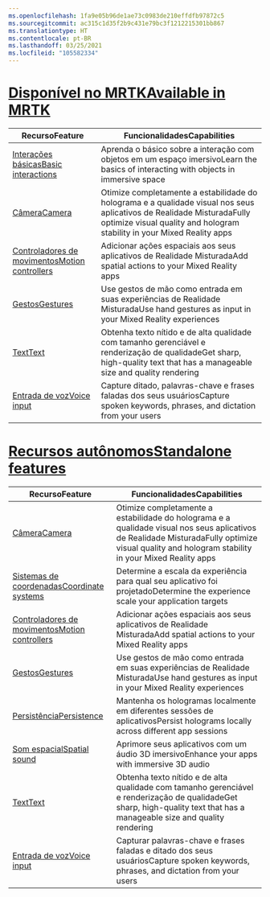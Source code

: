```yaml
---
ms.openlocfilehash: 1fa9e05b96de1ae73c0983de210effdfb97872c5
ms.sourcegitcommit: ac315c1d35f2b9c431e79bc3f1212215301bb867
ms.translationtype: HT
ms.contentlocale: pt-BR
ms.lasthandoff: 03/25/2021
ms.locfileid: "105582334"
---
```

# <a name="available-in-mrtk"></a>[<span data-ttu-id="c9c63-101">Disponível no MRTK</span><span class="sxs-lookup"><span data-stu-id="c9c63-101">Available in MRTK</span></span>](#tab/mrtk)

|  <span data-ttu-id="c9c63-102">Recurso</span><span class="sxs-lookup"><span data-stu-id="c9c63-102">Feature</span></span>  |  <span data-ttu-id="c9c63-103">Funcionalidades</span><span class="sxs-lookup"><span data-stu-id="c9c63-103">Capabilities</span></span>  |
| --- | --- |
| [<span data-ttu-id="c9c63-104">Interações básicas</span><span class="sxs-lookup"><span data-stu-id="c9c63-104">Basic interactions</span></span>](../../out-of-scope/mrtk-101.md) | <span data-ttu-id="c9c63-105">Aprenda o básico sobre a interação com objetos em um espaço imersivo</span><span class="sxs-lookup"><span data-stu-id="c9c63-105">Learn the basics of interacting with objects in immersive space</span></span> |
| [<span data-ttu-id="c9c63-106">Câmera</span><span class="sxs-lookup"><span data-stu-id="c9c63-106">Camera</span></span>](../unity/camera-in-unity.md) | <span data-ttu-id="c9c63-107">Otimize completamente a estabilidade do holograma e a qualidade visual nos seus aplicativos de Realidade Misturada</span><span class="sxs-lookup"><span data-stu-id="c9c63-107">Fully optimize visual quality and hologram stability in your Mixed Reality apps</span></span> |
| [<span data-ttu-id="c9c63-108">Controladores de movimentos</span><span class="sxs-lookup"><span data-stu-id="c9c63-108">Motion controllers</span></span>](../unity/motion-controllers-in-unity.md) | <span data-ttu-id="c9c63-109">Adicionar ações espaciais aos seus aplicativos de Realidade Misturada</span><span class="sxs-lookup"><span data-stu-id="c9c63-109">Add spatial actions to your Mixed Reality apps</span></span> |
| [<span data-ttu-id="c9c63-110">Gestos</span><span class="sxs-lookup"><span data-stu-id="c9c63-110">Gestures</span></span>](../unity/gestures-in-unity.md) | <span data-ttu-id="c9c63-111">Use gestos de mão como entrada em suas experiências de Realidade Misturada</span><span class="sxs-lookup"><span data-stu-id="c9c63-111">Use hand gestures as input in your Mixed Reality experiences</span></span> |
| [<span data-ttu-id="c9c63-112">Text</span><span class="sxs-lookup"><span data-stu-id="c9c63-112">Text</span></span>](../unity/text-in-unity.md) | <span data-ttu-id="c9c63-113">Obtenha texto nítido e de alta qualidade com tamanho gerenciável e renderização de qualidade</span><span class="sxs-lookup"><span data-stu-id="c9c63-113">Get sharp, high-quality text that has a manageable size and quality rendering</span></span> |
| [<span data-ttu-id="c9c63-114">Entrada de voz</span><span class="sxs-lookup"><span data-stu-id="c9c63-114">Voice input</span></span>](../unity/voice-input-in-unity.md) | <span data-ttu-id="c9c63-115">Capture ditado, palavras-chave e frases faladas dos seus usuários</span><span class="sxs-lookup"><span data-stu-id="c9c63-115">Capture spoken keywords, phrases, and dictation from your users</span></span>|

# <a name="standalone-features"></a>[<span data-ttu-id="c9c63-116">Recursos autônomos</span><span class="sxs-lookup"><span data-stu-id="c9c63-116">Standalone features</span></span>](#tab/standalone)

|  <span data-ttu-id="c9c63-117">Recurso</span><span class="sxs-lookup"><span data-stu-id="c9c63-117">Feature</span></span>  |  <span data-ttu-id="c9c63-118">Funcionalidades</span><span class="sxs-lookup"><span data-stu-id="c9c63-118">Capabilities</span></span>  |
| --- | --- |
| [<span data-ttu-id="c9c63-119">Câmera</span><span class="sxs-lookup"><span data-stu-id="c9c63-119">Camera</span></span>](../unity/camera-in-unity.md) | <span data-ttu-id="c9c63-120">Otimize completamente a estabilidade do holograma e a qualidade visual nos seus aplicativos de Realidade Misturada</span><span class="sxs-lookup"><span data-stu-id="c9c63-120">Fully optimize visual quality and hologram stability in your Mixed Reality apps</span></span> |
| [<span data-ttu-id="c9c63-121">Sistemas de coordenadas</span><span class="sxs-lookup"><span data-stu-id="c9c63-121">Coordinate systems</span></span>](../unity/coordinate-systems-in-unity.md) | <span data-ttu-id="c9c63-122">Determine a escala da experiência para qual seu aplicativo foi projetado</span><span class="sxs-lookup"><span data-stu-id="c9c63-122">Determine the experience scale your application targets</span></span> |
| [<span data-ttu-id="c9c63-123">Controladores de movimentos</span><span class="sxs-lookup"><span data-stu-id="c9c63-123">Motion controllers</span></span>](../unity/motion-controllers-in-unity.md) | <span data-ttu-id="c9c63-124">Adicionar ações espaciais aos seus aplicativos de Realidade Misturada</span><span class="sxs-lookup"><span data-stu-id="c9c63-124">Add spatial actions to your Mixed Reality apps</span></span> |
| [<span data-ttu-id="c9c63-125">Gestos</span><span class="sxs-lookup"><span data-stu-id="c9c63-125">Gestures</span></span>](../unity/gestures-in-unity.md) | <span data-ttu-id="c9c63-126">Use gestos de mão como entrada em suas experiências de Realidade Misturada</span><span class="sxs-lookup"><span data-stu-id="c9c63-126">Use hand gestures as input in your Mixed Reality experiences</span></span> |
| [<span data-ttu-id="c9c63-127">Persistência</span><span class="sxs-lookup"><span data-stu-id="c9c63-127">Persistence</span></span>](../unity/persistence-in-unity.md) | <span data-ttu-id="c9c63-128">Mantenha os hologramas localmente em diferentes sessões de aplicativos</span><span class="sxs-lookup"><span data-stu-id="c9c63-128">Persist holograms locally across different app sessions</span></span> |
| [<span data-ttu-id="c9c63-129">Som espacial</span><span class="sxs-lookup"><span data-stu-id="c9c63-129">Spatial sound</span></span>](../unity/spatial-sound-in-unity.md) | <span data-ttu-id="c9c63-130">Aprimore seus aplicativos com um áudio 3D imersivo</span><span class="sxs-lookup"><span data-stu-id="c9c63-130">Enhance your apps with immersive 3D audio</span></span> |
| [<span data-ttu-id="c9c63-131">Text</span><span class="sxs-lookup"><span data-stu-id="c9c63-131">Text</span></span>](../unity/text-in-unity.md) | <span data-ttu-id="c9c63-132">Obtenha texto nítido e de alta qualidade com tamanho gerenciável e renderização de qualidade</span><span class="sxs-lookup"><span data-stu-id="c9c63-132">Get sharp, high-quality text that has a manageable size and quality rendering</span></span> |
| [<span data-ttu-id="c9c63-133">Entrada de voz</span><span class="sxs-lookup"><span data-stu-id="c9c63-133">Voice input</span></span>](../unity/voice-input-in-unity.md) | <span data-ttu-id="c9c63-134">Capturar palavras-chave e frases faladas e ditado dos seus usuários</span><span class="sxs-lookup"><span data-stu-id="c9c63-134">Capture spoken keywords, phrases, and dictation from your users</span></span>|